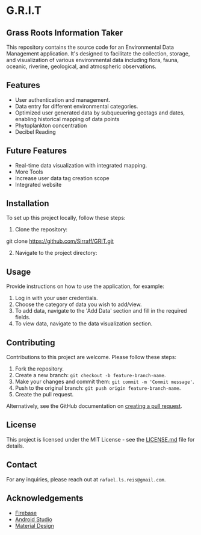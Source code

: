 # G.R.I.T

##  Grass Roots Information Taker
This repository contains the source code for an Environmental Data Management application. It's designed to facilitate the collection, storage, and visualization of various environmental data including flora, fauna, oceanic, riverine, geological, and atmospheric observations.

## Features
- User authentication and management.
- Data entry for different environmental categories.
- Optimized user generated data by subqueuering geotags and dates, enabling historical mapping of data points
- Phytoplankton concentration
- Decibel Reading

## Future Features
- Real-time data visualization with integrated mapping.
- More Tools
- Increase user data tag creation scope
- Integrated website

## Installation
To set up this project locally, follow these steps:

1. Clone the repository:

git clone https://github.com/Sirraff/GRIT.git

2. Navigate to the project directory:


## Usage
Provide instructions on how to use the application, for example:

1. Log in with your user credentials.
2. Choose the category of data you wish to add/view.
3. To add data, navigate to the 'Add Data' section and fill in the required fields.
4. To view data, navigate to the data visualization section.

## Contributing
Contributions to this project are welcome. Please follow these steps:

1. Fork the repository.
2. Create a new branch: `git checkout -b feature-branch-name`.
3. Make your changes and commit them: `git commit -m 'Commit message'`.
4. Push to the original branch: `git push origin feature-branch-name`.
5. Create the pull request.

Alternatively, see the GitHub documentation on [creating a pull request](https://help.github.com/articles/creating-a-pull-request/).

## License

This project is licensed under the MIT License - see the [LICENSE.md](LICENSE.md) file for details.

## Contact
For any inquiries, please reach out at `rafael.ls.reis@gmail.com`.

## Acknowledgements

- [Firebase](https://firebase.google.com/)
- [Android Studio](https://developer.android.com/studio)
- [Material Design](https://m3.material.io/)
